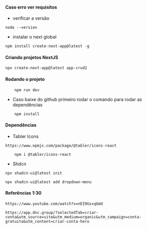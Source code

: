 #### Caso erro ver requisitos
* verificar a versão
```
node --version
```

* instalar o next global
```
npm install create-next-app@latest -g
```

#### Criando projetos NextJS
```
npx create-next-app@latest app-crud2
```

#### Rodando o projeto
```
    npm run dev
```

* Caso baixe do github primeiro rodar o comando para rodar as dependências
```
    npm install
```

#### Dependências
* Tabler Icons
```
https://www.npmjs.com/package/@tabler/icons-react
```
```
    npm i @tabler/icons-react
```

* Shdcn 
``` https://ui.shadcn.com/docs/components/accordion
npx shadcn-ui@latest init
```

```
npx shadcn-ui@latest add dropdown-menu
```

#### Referências 1:30
```
https://www.youtube.com/watch?v=nEI9GsvqGmU
```

```
https://app.dnc.group/?selectedTab=criar-conta&utm_source=site&utm_medium=organic&utm_campaign=conta-gratuita&utm_content=criar-conta-hero
```
